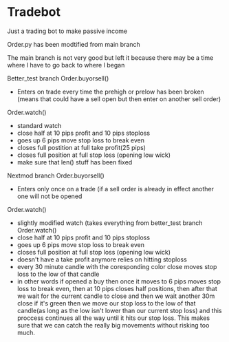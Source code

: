 # Tradebot
Just a trading bot to make passive income

Order.py has been modtified from main branch

The main branch is not very good but left it because there may be a time where I have to go back to where I began

Better_test branch
Order.buyorsell() 
- Enters on trade every time the prehigh or prelow has been broken (means that could have a sell open but then enter on another sell order)
  
Order.watch()
- standard watch
- close half at 10 pips profit and 10 pips stoploss
- goes up 6 pips move stop loss to break even
- closes full postition at full take profit(25 pips)
- closes full position at full stop loss (opening low wick)
- make sure that len() stuff has been fixed
 
Nextmod branch
Order.buyorsell()
- Enters only once on a trade (if a sell order is already in effect another one will not be opened

Order.watch()
- slightly modified watch (takes everything from better_test branch Order.watch()
- close half at 10 pips profit and 10 pips stoploss
- goes up 6 pips move stop loss to break even
- closes full position at full stop loss (opening low wick)
- doesn't have a take profit anymore relies on hitting stoploss
- every 30 minute candle with the coresponding color close moves stop loss to the low of that candle
- in other words if opened a buy then once it moves to 6 pips moves stop loss to break even, then at 10 pips closes half positions, then after that we wait for the current candle to close and then we wait another 30m close if it's green then we move our stop loss to the low of that candle(as long as the low isn't lower than our current stop loss) and this proccess continues all the way until it hits our stop loss. This makes sure that we can catch the really big movements without risking too much.
